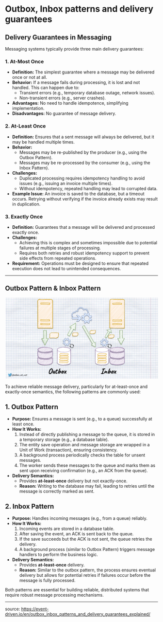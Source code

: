 # Outbox, Inbox patterns and delivery guarantees

## Delivery Guarantees in Messaging

Messaging systems typically provide three main delivery guarantees:

### 1. At-Most Once
- **Definition:** The simplest guarantee where a message may be delivered once or not at all.
- **Behavior:** If a message fails during processing, it is lost and not handled. This can happen due to:
  - Transient errors (e.g., temporary database outage, network issues).
  - Non-transient errors (e.g., server crashes).
- **Advantages:** No need to handle idempotence, simplifying implementation.
- **Disadvantages:** No guarantee of message delivery.

### 2. At-Least Once
- **Definition:** Ensures that a sent message will always be delivered, but it may be handled multiple times.
- **Behavior:**
  - Messages may be re-published by the producer (e.g., using the Outbox Pattern).
  - Messages may be re-processed by the consumer (e.g., using the Inbox Pattern).
- **Challenges:**
  - Duplicated processing requires idempotency handling to avoid issues (e.g., issuing an invoice multiple times).
  - Without idempotency, repeated handling may lead to corrupted data.
- **Example Issue:** An invoice is saved to the database, but a timeout occurs. Retrying without verifying if the invoice already exists may result in duplication.

### 3. Exactly Once
- **Definition:** Guarantees that a message will be delivered and processed exactly once.
- **Challenges:**
  - Achieving this is complex and sometimes impossible due to potential failures at multiple stages of processing.
  - Requires both retries and robust idempotency support to prevent side effects from repeated operations.
- **Requirement:** Operations must be designed to ensure that repeated execution does not lead to unintended consequences.

---

## Outbox Pattern &  Inbox Pattern

![Outbox, Inbox patterns](../../img/In-OutBoxPattern.png)  

To achieve reliable message delivery, particularly for at-least-once and exactly-once semantics, the following patterns are commonly used:

## 1. Outbox Pattern
- **Purpose:** Ensures a message is sent (e.g., to a queue) successfully at least once.
- **How It Works:**
  1. Instead of directly publishing a message to the queue, it is stored in a temporary storage (e.g., a database table).
  2. The entity save operation and message storage are wrapped in a Unit of Work (transaction), ensuring consistency.
  3. A background process periodically checks the table for unsent messages.
  4. The worker sends these messages to the queue and marks them as sent upon receiving confirmation (e.g., an ACK from the queue).
- **Delivery Semantics:** 
  - Provides **at-least-once** delivery but not exactly-once.
  - **Reason:** Writing to the database may fail, leading to retries until the message is correctly marked as sent.

## 2. Inbox Pattern
- **Purpose:** Handles incoming messages (e.g., from a queue) reliably.
- **How It Works:**
  1. Incoming events are stored in a database table.
  2. After saving the event, an ACK is sent back to the queue.
  3. If the save succeeds but the ACK is not sent, the queue retries the delivery.
  4. A background process (similar to Outbox Pattern) triggers message handlers to perform the business logic.
- **Delivery Semantics:** 
  - Provides **at-least-once** delivery.
  - **Reason:** Similar to the outbox pattern, the process ensures eventual delivery but allows for potential retries if failures occur before the message is fully processed.

Both patterns are essential for building reliable, distributed systems that require robust message processing mechanisms.

---

source: https://event-driven.io/en/outbox_inbox_patterns_and_delivery_guarantees_explained/